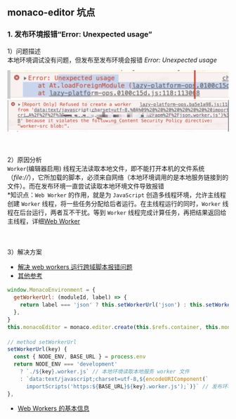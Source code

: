 ## monaco-editor 坑点
### 1. 发布环境报错“Error: Unexpected usage”
1）问题描述<br>
本地环境调试没有问题，但发布至发布环境会报错 *Error: Unexpected usage*

<img src="./unexpect-usage.png">
<img src="./error.png">
<div style="margin-bottom: 50px"></div>

2）原因分析<br>
`Worker`(编辑器启用) 线程无法读取本地文件，即不能打开本机的文件系统（*file://*），它所加载的脚本，必须来自网络（本地环境调用的是本地服务链接到的文件）。而在发布环境一直尝试读取本地环境文件导致报错<br>
*知识点：`Web Worker` 的作用，就是为 `JavaScript` 创造多线程环境，允许主线程创建 `Worker` 线程，将一些任务分配给后者运行。在主线程运行的同时，`Worker` 线程在后台运行，两者互不干扰。等到 `Worker` 线程完成计算任务，再把结果返回给主线程，详细[Web Worker](https://www.ruanyifeng.com/blog/2018/07/web-worker.html)
<div style="margin-bottom: 50px"></div>

3）解决方案<br>
- [解决 web workers 运行跨域脚本报错问题](https://github.com/microsoft/monaco-editor-webpack-plugin/issues/42)
- [其他参考](https://github.com/microsoft/monaco-editor-webpack-plugin/issues/32)
```js
window.MonacoEnvironment = {
  getWorkerUrl: (moduleId, label) => {
    return label === 'json' ? this.setWorkerUrl('json') : this.setWorkerUrl('editor') // label 可以为 javascript、css、html等，这里仅举例
  },
}
this.monacoEditor = monaco.editor.create(this.$refs.container, this.monacoOptions)

// method setWorkerUrl
setWorkerUrl(key) {
  const { NODE_ENV, BASE_URL } = process.env
  return NODE_ENV === 'development'
    ? `./${key}.worker.js` // 本地环境读取本地服务 worker 文件
    : `data:text/javascript;charset=utf-8,${encodeURIComponent(`
      importScripts('https:${BASE_URL}${key}.worker.js');`)}` // 发布环境通过 importScripts() 函数将外部脚本文件或库加载到 Worker 中
},
```
- [Web Workers 的基本信息](https://www.html5rocks.com/zh/tutorials/workers/basics/)


